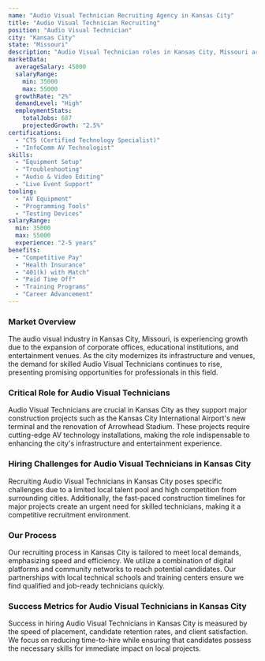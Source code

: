 ```yaml
---
name: "Audio Visual Technician Recruiting Agency in Kansas City"
title: "Audio Visual Technician Recruiting"
position: "Audio Visual Technician"
city: "Kansas City"
state: "Missouri"
description: "Audio Visual Technician roles in Kansas City, Missouri are responsible for setting up, operating, maintaining, and repairing equipment used to enhance live events, such as microphones, video recorders, projectors, lighting and sound mixing equipment."
marketData:
  averageSalary: 45000
  salaryRange:
    min: 35000
    max: 55000
  growthRate: "2%"
  demandLevel: "High"
  employmentStats:
    totalJobs: 687
    projectedGrowth: "2.5%"
certifications:
  - "CTS (Certified Technology Specialist)"
  - "InfoComm AV Technologist"
skills:
  - "Equipment Setup"
  - "Troubleshooting"
  - "Audio & Video Editing"
  - "Live Event Support"
tooling:
  - "AV Equipment"
  - "Programming Tools"
  - "Testing Devices"
salaryRange:
  min: 35000
  max: 55000
  experience: "2-5 years"
benefits:
  - "Competitive Pay"
  - "Health Insurance"
  - "401(k) with Match"
  - "Paid Time Off"
  - "Training Programs"
  - "Career Advancement"
---
```


### Market Overview
The audio visual industry in Kansas City, Missouri, is experiencing growth due to the expansion of corporate offices, educational institutions, and entertainment venues. As the city modernizes its infrastructure and venues, the demand for skilled Audio Visual Technicians continues to rise, presenting promising opportunities for professionals in this field.

### Critical Role for Audio Visual Technicians
Audio Visual Technicians are crucial in Kansas City as they support major construction projects such as the Kansas City International Airport's new terminal and the renovation of Arrowhead Stadium. These projects require cutting-edge AV technology installations, making the role indispensable to enhancing the city's infrastructure and entertainment experience.

### Hiring Challenges for Audio Visual Technicians in Kansas City
Recruiting Audio Visual Technicians in Kansas City poses specific challenges due to a limited local talent pool and high competition from surrounding cities. Additionally, the fast-paced construction timelines for major projects create an urgent need for skilled technicians, making it a competitive recruitment environment.

### Our Process
Our recruiting process in Kansas City is tailored to meet local demands, emphasizing speed and efficiency. We utilize a combination of digital platforms and community networks to reach potential candidates. Our partnerships with local technical schools and training centers ensure we find qualified and job-ready technicians quickly.

### Success Metrics for Audio Visual Technicians in Kansas City
Success in hiring Audio Visual Technicians in Kansas City is measured by the speed of placement, candidate retention rates, and client satisfaction. We focus on reducing time-to-hire while ensuring that candidates possess the necessary skills for immediate impact on local projects.